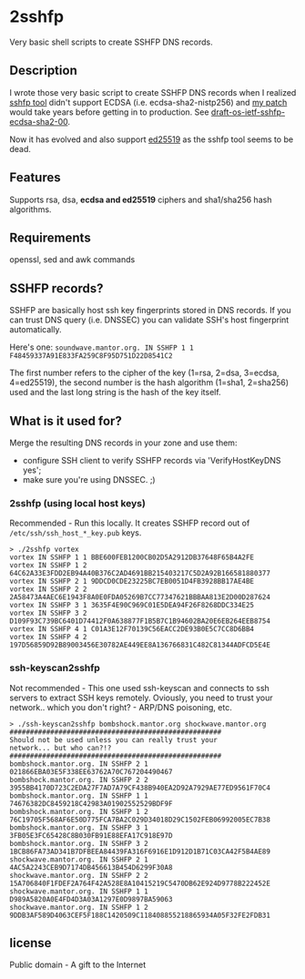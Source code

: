 # 2sshfp
Very basic shell scripts to create SSHFP DNS records.

## Description
I wrote those very basic script to create SSHFP DNS records when I realized 
[sshfp tool](https://github.com/xelerance/sshfp) didn't support ECDSA (i.e. 
ecdsa-sha2-nistp256) and [my patch](https://github.com/xelerance/sshfp/pull/2) 
would take years before getting in to production. See [draft-os-ietf-sshfp-ecdsa-sha2-00](http://tools.ietf.org/html/draft-os-ietf-sshfp-ecdsa-sha2-00).

Now it has evolved and also support [ed25519](http://tools.ietf.org/html/draft-moonesamy-sshfp-ed25519-01) 
as the sshfp tool seems to be dead.

## Features
Supports rsa, dsa, **ecdsa and ed25519** ciphers and sha1/sha256 hash algorithms.

## Requirements
openssl, sed and awk commands

## SSHFP records?
SSHFP are basically host ssh key fingerprints stored in DNS records. If you can trust DNS 
query (i.e. DNSSEC) you can validate SSH's host fingerprint automatically.

Here's one: 
```soundwave.mantor.org. IN SSHFP 1 1 F48459337A91E833FA259C8F95D751D22D8541C2```

The first number refers to the cipher of the key (1=rsa, 2=dsa, 3=ecdsa, 4=ed25519), the second number is the 
hash algorithm (1=sha1, 2=sha256) used and the last long string is the hash of the key itself.

## What is it used for?
Merge the resulting DNS records in your zone and use them: 

  - configure SSH client to verify SSHFP records via 'VerifyHostKeyDNS yes';
  - make sure you're using DNSSEC. ;)

### 2sshfp (using local host keys)
Recommended - Run this locally. It creates SSHFP record out of `/etc/ssh/ssh_host_*_key.pub` keys.

    > ./2sshfp vortex
    vortex IN SSHFP 1 1 BBE600FEB1200CB02D5A2912DB37648F65B4A2FE
    vortex IN SSHFP 1 2 64C62A33E3FDD2EB94A40B376C2AD4691BB215403217C5D2A92B166581880377
    vortex IN SSHFP 2 1 9DDCD0CDE23225BC7EB0051D4FB3928BB17AE4BE
    vortex IN SSHFP 2 2 2A58473A4AEC6E1943F8A0E0FDA05269B7CC77347621BBBAA813E2D00D287624
    vortex IN SSHFP 3 1 3635F4E90C969C01E5DEA94F26F8268DDC334E25
    vortex IN SSHFP 3 2 D109F93C739BC6401D74412F0A638877F1B5B7C1B94602BA20E6EB264EEB8754
    vortex IN SSHFP 4 1 C01A3E12F70139C56EACC2DE93B0E5C7CC8D6BB4
    vortex IN SSHFP 4 2 197D56859D92B89003456E30782AE449EE8A136766831C482C81344ADFCD5E4E

### ssh-keyscan2sshfp
Not recommended - This one used ssh-keyscan and connects to ssh servers to extract SSH keys remotely. 
Oviously, you need to trust your network.. which you don't right? - ARP/DNS poisoning, etc. 

    > ./ssh-keyscan2sshfp bombshock.mantor.org shockwave.mantor.org
    ####################################################
    Should not be used unless you can really trust your
    network... but who can?!?
    ####################################################
    bombshock.mantor.org. IN SSHFP 2 1 021866EBA03E5F338EE63762A70C767204490467
    bombshock.mantor.org. IN SSHFP 2 2 3955BB4170D723C2EDA27F7AD7A79CF438B940EA2D92A7929AE77ED9561F70C4
    bombshock.mantor.org. IN SSHFP 1 1 74676382DC8459218C42983A01902552529BDF9F
    bombshock.mantor.org. IN SSHFP 1 2 76C19705F568AF6E50D775FCA7BA2C029D34018D29C1502FEB06992005EC7B38
    bombshock.mantor.org. IN SSHFP 3 1 3FB05E3FC65428C8B030FB91E88EFA17C918E97D
    bombshock.mantor.org. IN SSHFP 3 2 1BCB86FA73AD341B7DFBEEA84439FA316F6916E1D912D1B71C03CA42F5B4AE89
    shockwave.mantor.org. IN SSHFP 2 1 4AC5A2243CEB9D7174DB456613B454D6299F30A8
    shockwave.mantor.org. IN SSHFP 2 2 15A706840F1FDEF2A764F42A528E8A10415219C5470DB62E924D9778B222452E
    shockwave.mantor.org. IN SSHFP 1 1 D989A5820A0E4FD4D3A03A1297E0D9897BA59063
    shockwave.mantor.org. IN SSHFP 1 2 9DDB3AF589D4063CEF5F188C1420509C118408855218865934A05F32FE2FDB31

## license
Public domain - A gift to the Internet
